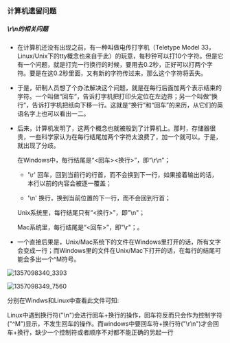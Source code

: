 ### 计算机遗留问题

##### \r\n的相关问题

* 在计算机还没有出现之前，有一种叫做电传打字机（Teletype Model 33，Linux/Unix下的tty概念也来自于此）的玩意，每秒钟可以打10个字符。但是它有一个问题，就是打完一行换行的时候，要用去0.2秒，正好可以打两个字符。要是在这0.2秒里面，又有新的字符传过来，那么这个字符将丢失。

* 于是，研制人员想了个办法解决这个问题，就是在每行后面加两个表示结束的字符。一个叫做“回车”，告诉打字机把打印头定位在左边界；另一个叫做“换行”，告诉打字机把纸向下移一行。这就是“换行”和“回车”的来历，从它们的英语名字上也可以看出一二。

* 后来，计算机发明了，这两个概念也就被般到了计算机上。那时，存储器很贵，一些科学家认为在每行结尾加两个字符太浪费了，加一个就可以。于是，就出现了分歧。

  在Windows中，每行结尾是“<回车><换行>”，即“\r\n”；

  * '\r' 回车，回到当前行的行首，而不会换到下一行，如果接着输出的话，本行以前的内容会被逐一覆盖；

  * '\n' 换行，换到当前位置的下一行，而不会回到行首；

  Unix系统里，每行结尾只有“<换行>”，即"\n"；

  Mac系统里，每行结尾是“<回车>”，即"\r"；。

  

* 一个直接后果是，Unix/Mac系统下的文件在Windows里打开的话，所有文字会变成一行；而Windows里的文件在Unix/Mac下打开的话，在每行的结尾可能会多出一个^M符号。

![1357098340_3393](C:\Users\wsco\Desktop\好好学习，天天向上\心得体会\计算机历史\图片\1357098340_3393.jpg)

![1357098349_7560](C:\Users\wsco\Desktop\好好学习，天天向上\心得体会\计算机历史\图片\1357098349_7560.jpg)

分别在Windws和Linux中查看此文件可知:

Linux中遇到换行符("\n")会进行回车+换行的操作，回车符反而只会作为控制字符("^M")显示，不发生回车的操作。而windows中要回车符+换行符("\r\n")才会回车+换行，缺少一个控制符或者顺序不对都不能正确的另起一行
